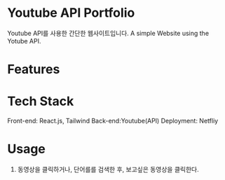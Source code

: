 # Youtube API Portfolio
Youtube API를 사용한 간단한 웹사이트입니다. A simple Website using the Yotube API.

# Features


# Tech Stack

Front-end: React.js, Tailwind
Back-end:Youtube(API)
Deployment: Netfliy

# Usage

1. 동영상을 클릭하거나, 단어를를 검색한 후, 보고싶은 동영상을 클릭한다.
